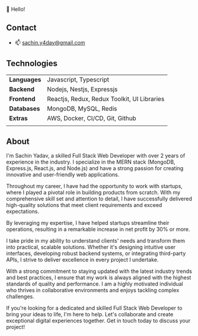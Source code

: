 👋 Hello!

## Contact
- 📫 sachin.y4dav@gmail.com 

## Technologies

|               	|                                              	|
|---------------	|----------------------------------------------	|
| **Languages** 	| Javascript, Typescript                       	|
| **Backend**   	| Nodejs, Nestjs, Expressjs                    	|
| **Frontend**  	| Reactjs, Redux, Redux Toolkit, UI Libraries  	|
| **Databases** 	| MongoDB, MySQL, Redis                        	|
| **Extras**    	| AWS, Docker, CI/CD, Git, Github              	|
|               	|                                              	|

## About
I'm Sachin Yadav, a skilled Full Stack Web Developer with over 2 years of experience in the industry. I specialize in the MERN stack (MongoDB, Express.js, React.js, and Node.js) and have a strong passion for creating innovative and user-friendly web applications.

Throughout my career, I have had the opportunity to work with startups, where I played a pivotal role in building products from scratch. With my comprehensive skill set and attention to detail, I have successfully delivered high-quality solutions that meet client requirements and exceed expectations.

By leveraging my expertise, I have helped startups streamline their operations, resulting in a remarkable increase in net profit by 30% or more.

I take pride in my ability to understand clients' needs and transform them into practical, scalable solutions. Whether it's designing intuitive user interfaces, developing robust backend systems, or integrating third-party APIs, I strive to deliver excellence in every project I undertake.

With a strong commitment to staying updated with the latest industry trends and best practices, I ensure that my work is always aligned with the highest standards of quality and performance. I am a highly motivated individual who thrives in collaborative environments and enjoys tackling complex challenges.

If you're looking for a dedicated and skilled Full Stack Web Developer to bring your ideas to life, I'm here to help. Let's collaborate and create exceptional digital experiences together. Get in touch today to discuss your project!




